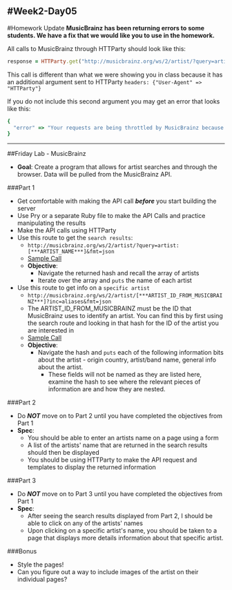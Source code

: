 #Week2-Day05
---

#Homework Update
  **MusicBrainz has been returning errors to some students. We have a fix that we would like you to use in the homework.**

  All calls to MusicBrainz through HTTParty should look like this:
```ruby
response = HTTParty.get("http://musicbrainz.org/ws/2/artist/?query=artist:elvis&fmt=json", headers: {"User-Agent" => "HTTParty"})
```
  This call is different than what we were showing you in class because it has an additional argument sent to HTTParty ```headers: {"User-Agent" => "HTTParty"}```

  If you do not include this second argument you may get an error that looks like this:
```ruby
{
  "error" => "Your requests are being throttled by MusicBrainz because the application you are using has not identified itself.  Please update your application, and see http://musicbrainz.org/doc/XML_Web_Service/Rate_Limiting for more information." 
}
```
---

##Friday Lab - MusicBrainz

- **Goal**: Create a program that allows for artist searches and through the browser. Data will be pulled from the MusicBrainz API.

###Part 1
- Get comfortable with making the API call ***before*** you start building the server
- Use Pry or a separate Ruby file to make the API Calls and practice manipulating the results
- Make the API calls using HTTParty
- Use this route to get the `search results`:
  - `http://musicbrainz.org/ws/2/artist/?query=artist:[***ARTIST_NAME***]&fmt=json`
  - [Sample Call](http://musicbrainz.org/ws/2/artist/?query=artist:prince&fmt=json)
  - **Objective**:
    - Navigate the returned hash and recall the array of artists
    - Iterate over the array and `puts` the name of each artist
- Use this route to get info on a `specific artist`
  - `http://musicbrainz.org/ws/2/artist/[***ARTIST_ID_FROM_MUSICBRAINZ***]?inc=aliases&fmt=json`
  - The ARTIST_ID_FROM_MUSICBRAINZ must be the ID that MusicBrainz uses to identify an artist. You can find this by first using the search route and looking in that hash for the ID of the artist you are interested in
  - [Sample Call](http://musicbrainz.org/ws/2/artist/5b11f4ce-a62d-471e-81fc-a69a8278c7da?inc=aliases&fmt=json)
  - **Objective**:
    - Navigate the hash and `puts` each of the following information bits about the artist - origin country,  artist/band name, general info about the artist.
      - These fields will not be named as they are listed here, examine the hash to see where the relevant pieces of information are and how they are nested.


###Part 2
- Do ***NOT*** move on to Part 2 until you have completed the objectives from Part 1
- **Spec**:
    - You should be able to enter an artists name on a page using a form
    - A list of the artists' name that are returned in the search results should then be displayed
    - You should be using HTTParty to make the API request and templates to display the returned information

###Part 3
- Do ***NOT*** move on to Part 3 until you have completed the objectives from Part 1
- **Spec**:
  - After seeing the search results displayed from Part 2, I should be able to click on any of the artists' names
  - Upon clicking on a specific artist's name, you should be taken to a page that displays more details information about that specific artist.

###Bonus
- Style the pages!
- Can you figure out a way to include images of the artist on their individual pages?
